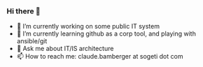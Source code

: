 ### Hi there 👋

<!--
**claudebamberger/claudebamberger** is a ✨ _special_ ✨ repository because its `README.md` (this file) appears on your GitHub profile.

Here are some ideas to get you started:

- 🔭 I’m currently working on ...
- 🌱 I’m currently learning ...
- 👯 I’m looking to collaborate on ...
- 🤔 I’m looking for help with ...
- 💬 Ask me about ...
- 📫 How to reach me: ...
- 😄 Pronouns: ...
- ⚡ Fun fact: ...
-->
- 🔭 I’m currently working on some public IT system
- 🌱 I’m currently learning github as a corp tool, and playing with ansible/git
- 💬 Ask me about IT/IS architecture
- 📫 How to reach me: claude.bamberger at sogeti dot com

